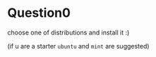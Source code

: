 # Question0
choose one of distributions and install it :)

(if u are a starter `ubuntu` and `mint` are suggested)
